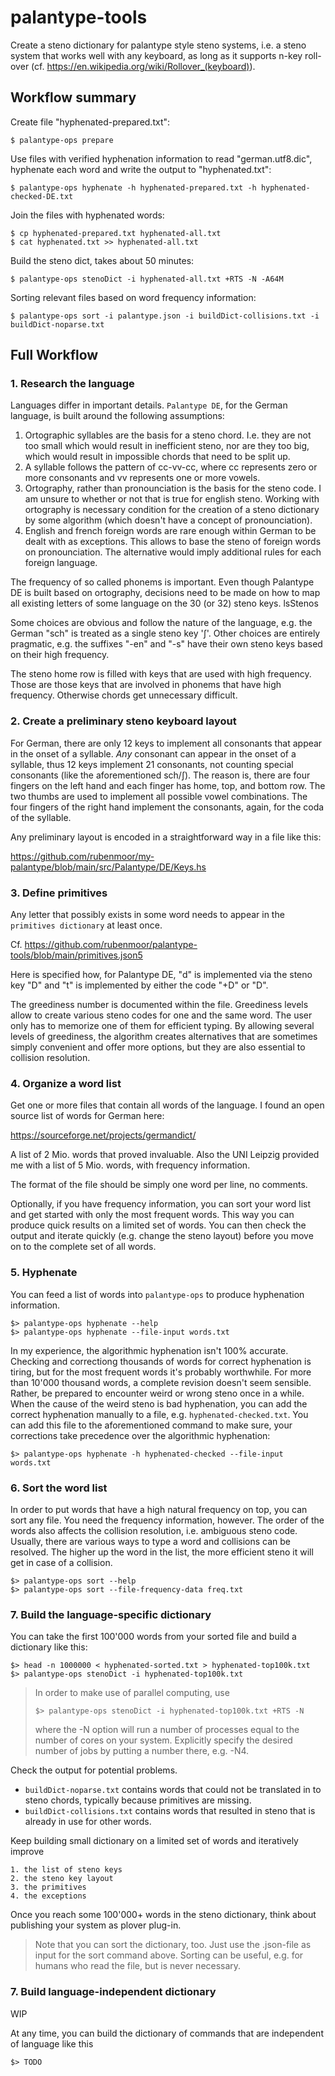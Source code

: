 # palantype-tools

Create a steno dictionary for palantype style steno systems,
i.e. a steno system that works well with any keyboard,
as long as it supports n-key roll-over (cf. https://en.wikipedia.org/wiki/Rollover_(keyboard)).

## Workflow summary

Create file "hyphenated-prepared.txt":

    $ palantype-ops prepare

Use files with verified hyphenation information to read "german.utf8.dic",
hyphenate each word and write the output to "hyphenated.txt":

    $ palantype-ops hyphenate -h hyphenated-prepared.txt -h hyphenated-checked-DE.txt

Join the files with hyphenated words:

    $ cp hyphenated-prepared.txt hyphenated-all.txt
    $ cat hyphenated.txt >> hyphenated-all.txt

Build the steno dict, takes about 50 minutes:

    $ palantype-ops stenoDict -i hyphenated-all.txt +RTS -N -A64M

Sorting relevant files based on word frequency information:

    $ palantype-ops sort -i palantype.json -i buildDict-collisions.txt -i buildDict-noparse.txt

## Full Workflow

### 1. Research the language

Languages differ in important details.
`Palantype DE`, for the German language, is built around the following assumptions:

  1. Ortographic syllables are the basis for a steno chord.
     I.e. they are not too small which would result in inefficient steno,
     nor are they too big, which would result in impossible chords
     that need to be split up.
  2. A syllable follows the pattern of cc-vv-cc,
     where cc represents zero or more consonants and vv represents one or more vowels.
  3. Ortography, rather than pronounciation is the basis for the steno code.
     I am unsure to whether or not that is true for english steno.
     Working with ortography is necessary condition for the creation of a
     steno dictionary by some algorithm (which doesn't have a concept of pronounciation).
  4. English and french foreign words are rare enough within German to be dealt with as exceptions.
     This allows to base the steno of foreign words on pronounciation.
     The alternative would imply additional rules for each foreign language.

The frequency of so called phonems is important.
Even though Palantype DE is built based on ortography,
decisions need to be made on how to map all existing letters of some language
on the 30 (or 32) steno keys.        lsStenos

Some choices are obvious and follow the nature of the language,
e.g. the German "sch" is treated as a single steno key 'ʃ'.
Other choices are entirely pragmatic, e.g. the suffixes "-en" and "-s" have their
own steno keys based on their high frequency.

The steno home row is filled with keys that are used with high frequency.
Those are those keys that are involved in phonems that have high frequency.
Otherwise chords get unnecessary difficult.

### 2. Create a preliminary steno keyboard layout

For German, there are only 12 keys to implement all consonants that appear
in the onset of a syllable.
*Any* consonant can appear in the onset of a syllable, thus 12 keys implement 21 consonants,
not counting special consonants (like the aforementioned sch/ʃ).
The reason is, there are four fingers on the left hand and each finger
has home, top, and bottom row.
The two thumbs are used to implement all possible vowel combinations.
The four fingers of the right hand implement the consonants, again,
for the coda of the syllable.

Any preliminary layout is encoded in a straightforward way in a file like this:

https://github.com/rubenmoor/my-palantype/blob/main/src/Palantype/DE/Keys.hs

### 3. Define primitives

Any letter that possibly exists in some word needs to appear in the `primitives dictionary` at least once.

Cf. https://github.com/rubenmoor/palantype-tools/blob/main/primitives.json5

Here is specified how, for Palantype DE, "d" is implemented via the steno key "D" and "t" is implemented by
either the code "+D" or "D".

The greediness number is documented within the file.
Greediness levels allow to create various steno codes for one and the same word.
The user only has to memorize one of them for efficient typing.
By allowing several levels of greediness, the algorithm creates alternatives
that are sometimes simply convenient and offer more options,
but they are also essential to collision resolution.

### 4. Organize a word list

Get one or more files that contain all words of the language.
I found an open source list of words for German here:

https://sourceforge.net/projects/germandict/

A list of 2 Mio. words that proved invaluable.
Also the UNI Leipzig provided me with a list of 5 Mio. words, with frequency information.

The format of the file should be simply one word per line, no comments.

Optionally, if you have frequency information, you can sort your word list and get started
with only the most frequent words.
This way you can produce quick results on a limited set of words.
You can then check the output and iterate quickly (e.g. change the steno layout)
before you move on to the complete set of all words.

### 5. Hyphenate

You can feed a list of words into `palantype-ops` to produce hyphenation information.

    $> palantype-ops hyphenate --help
    $> palantype-ops hyphenate --file-input words.txt

In my experience, the algorithmic hyphenation isn't 100% accurate.
Checking and correctiong thousands of words for correct hyphenation is tiring, but for the most frequent words
it's probably worthwhile.
For more than 10'000 thousand words, a complete revision doesn't seem sensible.
Rather, be prepared to encounter weird or wrong steno once in a while.
When the cause of the weird steno is bad hyphenation, you can add the correct hyphenation
manually to a file, e.g. `hyphenated-checked.txt`. You can add this file to
the aforementioned command to make sure, your corrections take precedence
over the algorithmic hyphenation:

    $> palantype-ops hyphenate -h hyphenated-checked --file-input words.txt

### 6. Sort the word list

In order to put words that have a high natural frequency
on top, you can sort any file. You need the frequency information, however.
The order of the words also affects the collision resolution, i.e.
ambiguous steno code. Usually, there are various ways to type a word and
collisions can be resolved. The higher up the word in the list,
the more efficient steno it will get in case of a collision.

    $> palantype-ops sort --help
    $> palantype-ops sort --file-frequency-data freq.txt

### 7. Build the language-specific dictionary

You can take the first 100'000 words from your sorted file and build a dictionary like this:

    $> head -n 1000000 < hyphenated-sorted.txt > hyphenated-top100k.txt
    $> palantype-ops stenoDict -i hyphenated-top100k.txt


> In order to make use of parallel computing, use
>
>     $> palantype-ops stenoDict -i hyphenated-top100k.txt +RTS -N
>
> where the -N option will run a number of processes equal to the number of cores on your system.
> Explicitly specify the desired number of jobs by putting a number there, e.g. -N4.

Check the output for potential problems.

- `buildDict-noparse.txt` contains words that could not be translated in to steno chords,
  typically because primitives are missing.
- `buildDict-collisions.txt` contains words that resulted in steno that is already in use for other words.

Keep building small dictionary on a limited set of words and iteratively improve

    1. the list of steno keys
    2. the steno key layout
    3. the primitives
    4. the exceptions

Once you reach some 100'000+ words in the steno dictionary, think about publishing
your system as plover plug-in.

> Note that you can sort the dictionary, too. Just use the .json-file as input for the
> sort command above. Sorting can be useful, e.g. for humans who read the file, but is never necessary.

### 7. Build language-independent dictionary

WIP

At any time, you can build the dictionary of commands that are independent of language like this

    $> TODO
